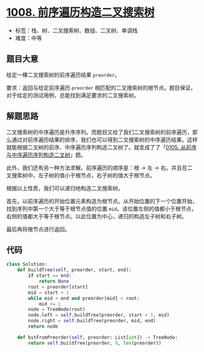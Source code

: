 # [1008. 前序遍历构造二叉搜索树](https://leetcode.cn/problems/construct-binary-search-tree-from-preorder-traversal/)

- 标签：栈、树、二叉搜索树、数组、二叉树、单调栈
- 难度：中等

## 题目大意

给定一棵二叉搜索树的前序遍历结果 `preorder`。

要求：返回与给定前序遍历 `preorder` 相匹配的二叉搜索树的根节点。题目保证，对于给定的测试用例，总能找到满足要求的二叉搜索树。

## 解题思路

二叉搜索树的中序遍历是升序序列。而题目又给了我们二叉搜索树的前序遍历，那么通过对前序遍历结果的排序，我们也可以得到二叉搜索树的中序遍历结果。这样就能根据二叉树的前序、中序遍历序列构造二叉树了。就变成了了「[0105. 从前序与中序遍历序列构造二叉树](https://leetcode.cn/problems/construct-binary-tree-from-preorder-and-inorder-traversal/)」题。

此外，我们还有另一种方法求解。前序遍历的顺序是：根 -> 左 -> 右。并且在二叉搜索树中，左子树的值小于根节点，右子树的值大于根节点。

根据以上性质，我们可以递归地构造二叉搜索树。

首先，以前序遍历的开始位置元素构造为根节点。从开始位置的下一个位置开始，找到序列中第一个大于等于根节点值的位置 `mid`。该位置左侧的值都小于根节点，右侧的值都大于等于根节点。以此位置为中心，递归的构造左子树和右子树。

最后再将根节点进行返回。

## 代码

```python
class Solution:
    def buildTree(self, preorder, start, end):
        if start == end:
            return None
        root = preorder[start]
        mid = start + 1
        while mid < end and preorder[mid] < root:
            mid += 1
        node = TreeNode(root)
        node.left = self.buildTree(preorder, start + 1, mid)
        node.right = self.buildTree(preorder, mid, end)
        return node

    def bstFromPreorder(self, preorder: List[int]) -> TreeNode:
        return self.buildTree(preorder, 0, len(preorder))
```

